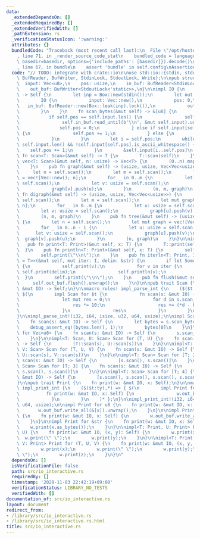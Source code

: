 ```yaml
---
data:
  _extendedDependsOn: []
  _extendedRequiredBy: []
  _extendedVerifiedWith: []
  _pathExtension: rs
  _verificationStatusIcon: ':warning:'
  attributes: {}
  bundledCode: "Traceback (most recent call last):\n  File \"/opt/hostedtoolcache/Python/3.9.0/x64/lib/python3.9/site-packages/onlinejudge_verify/documentation/build.py\"\
    , line 71, in _render_source_code_stat\n    bundled_code = language.bundle(stat.path,\
    \ basedir=basedir, options={'include_paths': [basedir]}).decode()\n  File \"/opt/hostedtoolcache/Python/3.9.0/x64/lib/python3.9/site-packages/onlinejudge_verify/languages/user_defined.py\"\
    , line 67, in bundle\n    assert 'bundle' in self.config\nAssertionError\n"
  code: "// TODO: integrate with crate::io\n\nuse std::io::{stdin, stdout, BufRead,\
    \ BufReader, BufWriter, StdinLock, StdoutLock, Write};\n\npub struct IO {\n  \
    \  input: Vec<u8>,\n    pos: usize,\n    in_buf: BufReader<StdinLock<'static>>,\n\
    \    out_buf: BufWriter<StdoutLock<'static>>,\n}\n\nimpl IO {\n    pub fn new()\
    \ -> Self {\n        let inp = Box::new(stdin());\n        let out = Box::new(stdout());\n\
    \        IO {\n            input: Vec::new(),\n            pos: 0,\n         \
    \   in_buf: BufReader::new(Box::leak(inp).lock()),\n            out_buf: BufWriter::new(Box::leak(out).lock()),\n\
    \        }\n    }\n    fn scan_bytes(&mut self) -> &[u8] {\n        loop {\n \
    \           if self.pos == self.input.len() {\n                self.input.clear();\n\
    \                self.in_buf.read_until(b'\\n', &mut self.input).unwrap();\n \
    \               self.pos = 0;\n            } else if self.input[self.pos].is_ascii_whitespace()\
    \ {\n                self.pos += 1;\n            } else {\n                break;\n\
    \            }\n        }\n        let i = self.pos;\n        while self.pos !=\
    \ self.input.len() && !self.input[self.pos].is_ascii_whitespace() {\n        \
    \    self.pos += 1;\n        }\n        &self.input[i..self.pos]\n    }\n    pub\
    \ fn scan<T: Scan>(&mut self) -> T {\n        T::scan(self)\n    }\n    pub fn\
    \ vec<T: Scan>(&mut self, n: usize) -> Vec<T> {\n        (0..n).map(|_| self.scan()).collect()\n\
    \    }\n    pub fn graph(&mut self) -> (usize, usize, Vec<Vec<usize>>) {\n   \
    \     let n = self.scan();\n        let m = self.scan();\n        let mut graph\
    \ = vec![Vec::new(); n];\n        for _ in 0..m {\n            let u: usize =\
    \ self.scan();\n            let v: usize = self.scan();\n            graph[u].push(v);\n\
    \            graph[v].push(u);\n        }\n        (n, m, graph)\n    }\n    pub\
    \ fn digraph(&mut self) -> (usize, usize, Vec<Vec<usize>>) {\n        let n =\
    \ self.scan();\n        let m = self.scan();\n        let mut graph = vec![Vec::new();\
    \ n];\n        for _ in 0..m {\n            let u: usize = self.scan();\n    \
    \        let v: usize = self.scan();\n            graph[u].push(v);\n        }\n\
    \        (n, m, graph)\n    }\n    pub fn tree(&mut self) -> (usize, Vec<Vec<usize>>)\
    \ {\n        let n = self.scan();\n        let mut graph = vec![Vec::new(); n];\n\
    \        for _ in 0..n - 1 {\n            let u: usize = self.scan();\n      \
    \      let v: usize = self.scan();\n            graph[u].push(v);\n          \
    \  graph[v].push(u);\n        }\n        (n, graph)\n    }\n}\n\nimpl IO {\n \
    \   pub fn print<T: Print>(&mut self, x: T) {\n        T::print(self, x);\n  \
    \  }\n    pub fn println<T: Print>(&mut self, x: T) {\n        self.print(x);\n\
    \        self.print(\"\\n\");\n    }\n    pub fn iterln<T: Print, I: Iterator<Item\
    \ = T>>(&mut self, mut iter: I, delim: &str) {\n        if let Some(v) = iter.next()\
    \ {\n            self.print(v);\n            for v in iter {\n               \
    \ self.print(delim);\n                self.println(v);\n            }\n      \
    \  }\n        self.print(\"\\n\");\n    }\n    pub fn flush(&mut self) {\n   \
    \     self.out_buf.flush().unwrap();\n    }\n}\n\npub trait Scan {\n    fn scan(io:\
    \ &mut IO) -> Self;\n}\n\nmacro_rules! impl_parse_int {\n    ($($t:tt),*) => {\
    \ $(\n        impl Scan for $t {\n            fn scan(s: &mut IO) -> Self {\n\
    \                let mut res = 0;\n                for d in s.scan_bytes() {\n\
    \                    res *= 10;\n                    res += (*d - b'0') as $t;\n\
    \                }\n                res\n            }\n        }\n    )* };\n\
    }\n\nimpl_parse_int!(i32, i64, isize, u32, u64, usize);\n\nimpl Scan for u8 {\n\
    \    fn scan(s: &mut IO) -> Self {\n        let bytes = s.scan_bytes();\n    \
    \    debug_assert_eq!(bytes.len(), 1);\n        bytes[0]\n    }\n}\n\nimpl Scan\
    \ for Vec<u8> {\n    fn scan(s: &mut IO) -> Self {\n        s.scan_bytes().to_owned()\n\
    \    }\n}\n\nimpl<T: Scan, U: Scan> Scan for (T, U) {\n    fn scan(s: &mut IO)\
    \ -> Self {\n        (T::scan(s), U::scan(s))\n    }\n}\n\nimpl<T: Scan, U: Scan,\
    \ V: Scan> Scan for (T, U, V) {\n    fn scan(s: &mut IO) -> Self {\n        (T::scan(s),\
    \ U::scan(s), V::scan(s))\n    }\n}\n\nimpl<T: Scan> Scan for [T; 2] {\n    fn\
    \ scan(s: &mut IO) -> Self {\n        [s.scan(), s.scan()]\n    }\n}\n\nimpl<T:\
    \ Scan> Scan for [T; 3] {\n    fn scan(s: &mut IO) -> Self {\n        [s.scan(),\
    \ s.scan(), s.scan()]\n    }\n}\n\nimpl<T: Scan> Scan for [T; 4] {\n    fn scan(s:\
    \ &mut IO) -> Self {\n        [s.scan(), s.scan(), s.scan(), s.scan()]\n    }\n\
    }\n\npub trait Print {\n    fn print(w: &mut IO, x: Self);\n}\n\nmacro_rules!\
    \ impl_print_int {\n    ($($t:ty),*) => { $(\n        impl Print for $t {\n  \
    \          fn print(w: &mut IO, x: Self) {\n                w.out_buf.write_all(x.to_string().as_bytes()).unwrap();\n\
    \            }\n        }\n    )* };\n}\n\nimpl_print_int!(i32, i64, isize, u32,\
    \ u64, usize);\n\nimpl Print for u8 {\n    fn print(w: &mut IO, x: Self) {\n \
    \       w.out_buf.write_all(&[x]).unwrap();\n    }\n}\n\nimpl Print for &[u8]\
    \ {\n    fn print(w: &mut IO, x: Self) {\n        w.out_buf.write_all(x).unwrap();\n\
    \    }\n}\n\nimpl Print for &str {\n    fn print(w: &mut IO, x: Self) {\n    \
    \    w.print(x.as_bytes());\n    }\n}\n\nimpl<T: Print, U: Print> Print for (T,\
    \ U) {\n    fn print(w: &mut IO, (x, y): Self) {\n        w.print(x);\n      \
    \  w.print(\" \");\n        w.print(y);\n    }\n}\n\nimpl<T: Print, U: Print,\
    \ V: Print> Print for (T, U, V) {\n    fn print(w: &mut IO, (x, y, z): Self) {\n\
    \        w.print(x);\n        w.print(\" \");\n        w.print(y);\n        w.print(\"\
    \ \");\n        w.print(z);\n    }\n}\n"
  dependsOn: []
  isVerificationFile: false
  path: src/io_interactive.rs
  requiredBy: []
  timestamp: '2020-11-03 22:42:19+09:00'
  verificationStatus: LIBRARY_NO_TESTS
  verifiedWith: []
documentation_of: src/io_interactive.rs
layout: document
redirect_from:
- /library/src/io_interactive.rs
- /library/src/io_interactive.rs.html
title: src/io_interactive.rs
---
```

